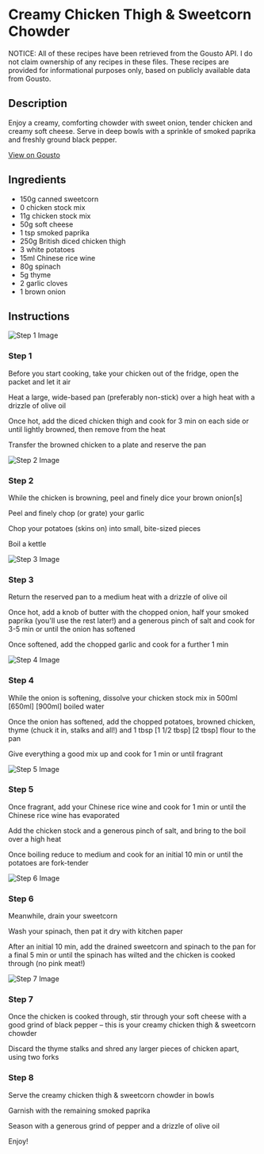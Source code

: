 # Creamy Chicken Thigh & Sweetcorn Chowder

NOTICE: All of these recipes have been retrieved from the Gousto API. I do not claim ownership of any recipes in these files. These recipes are provided for informational purposes only, based on publicly available data from Gousto.

## Description

Enjoy a creamy, comforting chowder with sweet onion, tender chicken and creamy soft cheese. Serve in deep bowls with a sprinkle of smoked paprika and freshly ground black pepper.

[View on Gousto](https://www.gousto.co.uk/recipes/cookbook/creamy-chicken-thigh-sweetcorn-chowder)

## Ingredients

- 150g canned sweetcorn
- 0 chicken stock mix
- 11g chicken stock mix
- 50g soft cheese
- 1 tsp smoked paprika
- 250g British diced chicken thigh
- 3 white potatoes
- 15ml Chinese rice wine
- 80g spinach
- 5g thyme
- 2 garlic cloves
- 1 brown onion

## Instructions

![Step 1 Image](https://production-media.gousto.co.uk/cms/recipe-step-image/Step-1-1678879520086-x200.jpg)

### Step 1

Before you start cooking, take your chicken out of the fridge, open the packet and let it air

Heat a large, wide-based pan (preferably non-stick) over a high heat with a drizzle of olive oil

Once hot, add the diced chicken thigh and cook for 3 min on each side or until lightly browned, then remove from the heat

Transfer the browned chicken to a plate and reserve the pan

![Step 2 Image](https://production-media.gousto.co.uk/cms/recipe-step-image/Step-2-1678879525525-x200.jpg)

### Step 2

While the chicken is browning, peel and finely dice your brown onion[s]

Peel and finely chop (or grate) your garlic

Chop your potatoes (skins on) into small, bite-sized pieces

Boil a kettle

![Step 3 Image](https://production-media.gousto.co.uk/cms/recipe-step-image/Step-3-1678879532721-x200.jpg)

### Step 3

Return the reserved pan to a medium heat with a drizzle of olive oil

Once hot, add a knob of butter with the chopped onion, half your smoked paprika (you'll use the rest later!) and a generous pinch of salt and cook for 3-5 min or until the onion has softened

Once softened, add the chopped garlic and cook for a further 1 min

![Step 4 Image](https://production-media.gousto.co.uk/cms/recipe-step-image/Step-4-1678879545455-x200.jpg)

### Step 4

While the onion is softening, dissolve your chicken stock mix in 500ml <span class="text-purple">[650ml]</span> <span class="text-danger">[900ml] </span>boiled water

Once the onion has softened, add the chopped potatoes, browned chicken, thyme (chuck it in, stalks and all!) and 1 tbsp<span class="text-purple"> [1 1/2 tbsp]</span> <span class="text-danger">[2 tbsp]</span> flour to the pan

Give everything a good mix up and cook for 1 min or until fragrant

![Step 5 Image](https://production-media.gousto.co.uk/cms/recipe-step-image/Step-5-1678879548970-x200.jpg)

### Step 5

Once fragrant, add your Chinese rice wine and cook for 1 min or until the Chinese rice wine has evaporated

Add the chicken stock and a generous pinch of salt, and bring to the boil over a high heat

Once boiling reduce to medium and cook for an initial 10 min or until the potatoes are fork-tender

![Step 6 Image](https://production-media.gousto.co.uk/cms/recipe-step-image/Step-6-1678879562611-x200.jpg)

### Step 6

Meanwhile, drain your sweetcorn

Wash your spinach, then pat it dry with kitchen paper

After an initial 10 min, add the drained sweetcorn and spinach to the pan for a final 5 min or until the spinach has wilted and the chicken is cooked through (no pink meat!)

![Step 7 Image](https://production-media.gousto.co.uk/cms/recipe-step-image/Step-7-1678879570828-x200.jpg)

### Step 7

Once the chicken is cooked through, stir through your soft cheese with a good grind of black pepper – this is your creamy chicken thigh & sweetcorn chowder

Discard the thyme stalks and shred any larger pieces of chicken apart, using two forks

### Step 8

Serve the creamy chicken thigh & sweetcorn chowder in bowls

Garnish with the remaining smoked paprika

Season with a generous grind of pepper and a drizzle of olive oil

Enjoy!

